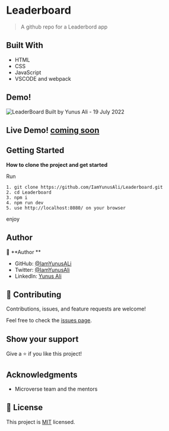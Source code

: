 # Leaderboard

> A github repo for a Leaderbord app

## Built With

- HTML
- CSS
- JavaScript
- VSCODE and webpack


## Demo! 
![LeaderBoard Built by Yunus Ali - 19 July 2022](https://user-images.githubusercontent.com/32224137/179684254-7c588769-f77a-41bd-ab1d-a6d66e44af44.gif)

## Live Demo! [coming soon]()

## Getting Started

**How to clone the project and get started**

Run

```
1. git clone https://github.com/IamYunusAli/Leaderboard.git
2. cd Leaderboard
3. npm i
4. npm run dev
5. use http://localhost:8080/ on your browser
```

enjoy

## Author

👤 **Author **

- GitHub: [@IamYunusALi](https://github.com/iamyunusali)
- Twitter: [@IamYunusAli](https://twitter.com/iamyunusali)
- LinkedIn: [Yunus Ali](https://linkedin.com/in/iamyunusali)

## 🤝 Contributing

Contributions, issues, and feature requests are welcome!

Feel free to check the [issues page](../../issues/).

## Show your support

Give a ⭐️ if you like this project!

## Acknowledgments

- Microverse team and the mentors

## 📝 License

This project is [MIT](./MIT.md) licensed.
